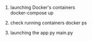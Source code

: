 1) launching Docker's containers  
docker-compose up

2) check running containers
docker ps

3) launching the app
py main.py